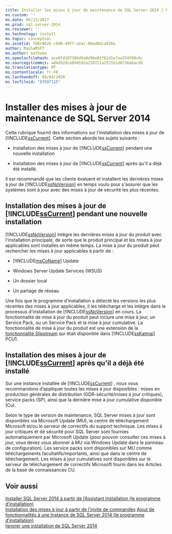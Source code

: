 ```yaml
---
title: Installer les mises à jour de maintenance de SQL Server 2014 | Microsoft Docs
ms.custom: ''
ms.date: 06/13/2017
ms.prod: sql-server-2014
ms.reviewer: ''
ms.technology: install
ms.topic: conceptual
ms.assetid: 7d6c962b-c8d0-49f7-a2ac-00ad8dca930a
author: MashaMSFT
ms.author: mathoma
ms.openlocfilehash: ace0fd187386d9a9d96e82f61d1efaa254f08c6c
ms.sourcegitcommit: ad4d92dce894592a259721a1571b1d8736abacdb
ms.translationtype: MT
ms.contentlocale: fr-FR
ms.lasthandoff: 08/04/2020
ms.locfileid: "87697115"
---
```

# <a name="install-sql-server-2014-servicing-updates"></a>Installer des mises à jour de maintenance de SQL Server 2014
  Cette rubrique fournit des informations sur l'installation des mises à jour de [!INCLUDE[ssCurrent](../../includes/sscurrent-md.md)]. Cette section aborde les sujets suivants :  
  
-   Installation des mises à jour de [!INCLUDE[ssCurrent](../../includes/sscurrent-md.md)] pendant une nouvelle installation  
  
-   Installation des mises à jour de [!INCLUDE[ssCurrent](../../includes/sscurrent-md.md)] après qu'il a déjà été installé.  
  
 Il est recommandé que les clients évaluent et installent les dernières mises à jour de [!INCLUDE[ssNoVersion](../../includes/ssnoversion-md.md)] en temps voulu pour s'assurer que les systèmes sont à jour avec des mises à jour de sécurité les plus récentes.  
  
## <a name="installing-updates-for-sscurrent-during-a-new-installation"></a>Installation des mises à jour de [!INCLUDE[ssCurrent](../../includes/sscurrent-md.md)] pendant une nouvelle installation  
 [!INCLUDE[ssNoVersion](../../includes/ssnoversion-md.md)] intègre les dernières mises à jour du produit avec l'installation principale, de sorte que le produit principal et les mises à jour applicables sont installés en même temps. La mise à jour du produit peut rechercher les mises à jour applicables à partir de :  
  
-   [!INCLUDE[msCoName](../../includes/msconame-md.md)] Update  
  
-   Windows Server Update Services (WSUS)  
  
-   Un dossier local  
  
-   Un partage de réseau  
  
 Une fois que le programme d'installation a détecté les versions les plus récentes des mises à jour applicables, il les télécharge et les intègre dans le processus d'installation de [!INCLUDE[ssNoVersion](../../includes/ssnoversion-md.md)] en cours. La fonctionnalité de mise à jour du produit peut inclure une mise à jour, un Service Pack, ou un Service Pack et la mise à jour cumulative. La fonctionnalité de mise à jour du produit est une extension de la [fonctionnalité Slipstream](https://go.microsoft.com/fwlink/?LinkId=219945) qui était disponible dans [!INCLUDE[ssKatmai](../../includes/sskatmai-md.md)] PCU1.  
  
## <a name="installing-updates-for-sscurrent-after-it-has-already-been-installed"></a>Installation des mises à jour de [!INCLUDE[ssCurrent](../../includes/sscurrent-md.md)] après qu'il a déjà été installé  
 Sur une instance installée de [!INCLUDE[ssCurrent](../../includes/sscurrent-md.md)] , nous vous recommandons d’appliquer toutes les mises à jour disponibles : mises en production générales de distribution (GDR-sécurité/mises à jour critiques), service packs (SP), ainsi que la dernière mise à jour cumulative disponible (Cu).  
  
 Selon le type de version de maintenance, SQL Server mises à jour sont disponibles via Microsoft Update (MU), le centre de téléchargement Microsoft et/ou le serveur de correctifs du support technique. Les mises à jour critiques et de sécurité pour SQL Server sont fournies automatiquement par Microsoft Update (pour pouvoir consulter ces mises à jour, vous devez vous abonner à MU via Windows Update dans le panneau de configuration). Les service packs sont disponibles sur MU comme téléchargements facultatifs/importants, ainsi que dans le centre de téléchargement. Les mises à jour cumulatives sont disponibles sur le serveur de téléchargement de correctifs Microsoft fourni dans les Articles de la base de connaissances CU.  
  
## <a name="see-also"></a>Voir aussi  
 [Installer SQL Server 2014 à partir de l’Assistant Installation &#40;le programme d’installation&#41;](install-sql-server-from-the-installation-wizard-setup.md)   
 [Installation des mises à jour à partir de l’invite de commandes](installing-updates-from-the-command-prompt.md) [Ajout de fonctionnalités à une Instance de SQL Server 2014 &#40;le programme d’installation&#41;](add-features-to-an-instance-of-sql-server-setup.md)   
 [Ignorer une installation de SQL Server 2014](repair-a-failed-sql-server-installation.md)  
  
  
